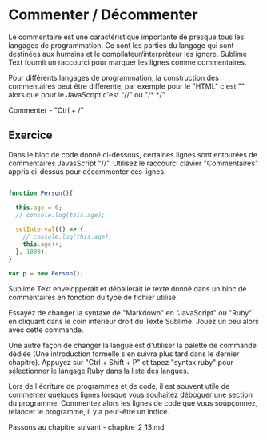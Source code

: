 Commenter / Décommenter
=======================

Le commentaire est une caractéristique importante de presque tous les langages 
de programmation. Ce sont les parties du langage qui sont destinées aux humains 
et le compilateur/interprèteur les ignore. Sublime Text fournit un raccourci 
pour marquer les lignes comme commentaires.

Pour différents langages de programmation, la construction des commentaires 
peut être différente, par exemple pour le "HTML" c'est "<!-- commentaire -->" 
alors que pour le JavaScript c'est "//" ou "/* */"

Commenter - "Ctrl + /"


Exercice
---------


Dans le bloc de code donné ci-dessous, certaines lignes sont entourées de
commentaires JavasScript "//". Utilisez le raccourci clavier "Commentaires"
appris ci-dessus pour décommenter ces lignes.


```Javascript

function Person(){

  this.age = 0;
  // console.log(this.age);

  setInterval(() => {
    // console.log(this.age);
    this.age++;
  }, 1000);
}

var p = new Person();

```

Sublime Text envelopperait et déballerait le texte donné dans un bloc de 
commentaires en fonction du type de fichier utilisé.

Essayez de changer la syntaxe de "Markdown" en "JavaScript" ou "Ruby" en 
cliquant dans le coin inférieur droit du Texte Sublime. Jouez un peu alors avec 
cette commande.

Une autre façon de changer la langue est d'utiliser la palette de commande 
dédiée (Une introduction formelle s'en suivra plus tard dans le dernier
chapitre). Appuyez sur "Ctrl + Shift + P" et tapez "syntax ruby" pour
sélectionner le langage Ruby dans la liste des langues.

Lors de l'écriture de programmes et de code, il est souvent utile de commenter 
quelques lignes lorsque vous souhaitez déboguer une section du programme.
Commentez alors les lignes de code que vous soupçonnez, relancer le programme,
il y a peut-être un indice.

Passons au chapitre suivant - chapitre_2_13.md
